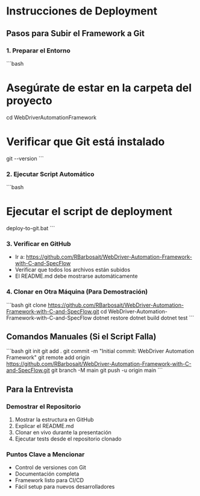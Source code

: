 # Instrucciones de Deployment

## Pasos para Subir el Framework a Git

### 1. Preparar el Entorno
\`\`\`bash
# Asegúrate de estar en la carpeta del proyecto
cd WebDriverAutomationFramework

# Verificar que Git está instalado
git --version
\`\`\`

### 2. Ejecutar Script Automático
\`\`\`bash
# Ejecutar el script de deployment
deploy-to-git.bat
\`\`\`

### 3. Verificar en GitHub
- Ir a: https://github.com/RBarbosait/WebDriver-Automation-Framework-with-C-and-SpecFlow
- Verificar que todos los archivos están subidos
- El README.md debe mostrarse automáticamente

### 4. Clonar en Otra Máquina (Para Demostración)
\`\`\`bash
git clone https://github.com/RBarbosait/WebDriver-Automation-Framework-with-C-and-SpecFlow.git
cd WebDriver-Automation-Framework-with-C-and-SpecFlow
dotnet restore
dotnet build
dotnet test
\`\`\`

## Comandos Manuales (Si el Script Falla)

\`\`\`bash
git init
git add .
git commit -m "Initial commit: WebDriver Automation Framework"
git remote add origin https://github.com/RBarbosait/WebDriver-Automation-Framework-with-C-and-SpecFlow.git
git branch -M main
git push -u origin main
\`\`\`

## Para la Entrevista

### Demostrar el Repositorio
1. Mostrar la estructura en GitHub
2. Explicar el README.md
3. Clonar en vivo durante la presentación
4. Ejecutar tests desde el repositorio clonado

### Puntos Clave a Mencionar
- Control de versiones con Git
- Documentación completa
- Framework listo para CI/CD
- Fácil setup para nuevos desarrolladores
